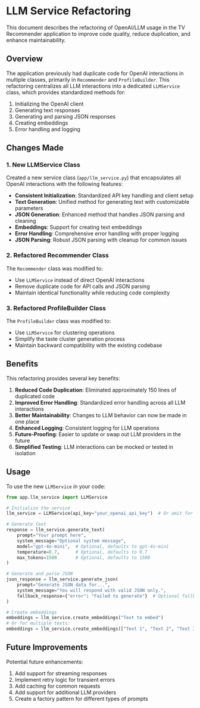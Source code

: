 # LLM Service Refactoring

This document describes the refactoring of OpenAI/LLM usage in the TV Recommender application to improve code quality, reduce duplication, and enhance maintainability.

## Overview

The application previously had duplicate code for OpenAI interactions in multiple classes, primarily in `Recommender` and `ProfileBuilder`. This refactoring centralizes all LLM interactions into a dedicated `LLMService` class, which provides standardized methods for:

1. Initializing the OpenAI client
2. Generating text responses
3. Generating and parsing JSON responses
4. Creating embeddings
5. Error handling and logging

## Changes Made

### 1. New LLMService Class

Created a new service class (`app/llm_service.py`) that encapsulates all OpenAI interactions with the following features:

- **Consistent Initialization**: Standardized API key handling and client setup
- **Text Generation**: Unified method for generating text with customizable parameters
- **JSON Generation**: Enhanced method that handles JSON parsing and cleaning
- **Embeddings**: Support for creating text embeddings
- **Error Handling**: Comprehensive error handling with proper logging
- **JSON Parsing**: Robust JSON parsing with cleanup for common issues

### 2. Refactored Recommender Class

The `Recommender` class was modified to:

- Use `LLMService` instead of direct OpenAI interactions
- Remove duplicate code for API calls and JSON parsing
- Maintain identical functionality while reducing code complexity

### 3. Refactored ProfileBuilder Class

The `ProfileBuilder` class was modified to:

- Use `LLMService` for clustering operations
- Simplify the taste cluster generation process
- Maintain backward compatibility with the existing codebase

## Benefits

This refactoring provides several key benefits:

1. **Reduced Code Duplication**: Eliminated approximately 150 lines of duplicated code
2. **Improved Error Handling**: Standardized error handling across all LLM interactions
3. **Better Maintainability**: Changes to LLM behavior can now be made in one place
4. **Enhanced Logging**: Consistent logging for LLM operations
5. **Future-Proofing**: Easier to update or swap out LLM providers in the future
6. **Simplified Testing**: LLM interactions can be mocked or tested in isolation

## Usage

To use the new `LLMService` in your code:

```python
from app.llm_service import LLMService

# Initialize the service
llm_service = LLMService(api_key="your_openai_api_key")  # Or omit for env var

# Generate text
response = llm_service.generate_text(
    prompt="Your prompt here",
    system_message="Optional system message",
    model="gpt-4o-mini",  # Optional, defaults to gpt-4o-mini
    temperature=0.7,      # Optional, defaults to 0.7
    max_tokens=1500       # Optional, defaults to 1500
)

# Generate and parse JSON
json_response = llm_service.generate_json(
    prompt="Generate JSON data for...",
    system_message="You will respond with valid JSON only.",
    fallback_response={"error": "Failed to generate"}  # Optional fallback
)

# Create embeddings
embeddings = llm_service.create_embeddings("Text to embed")
# Or for multiple texts:
embeddings = llm_service.create_embeddings(["Text 1", "Text 2", "Text 3"])
```

## Future Improvements

Potential future enhancements:

1. Add support for streaming responses
2. Implement retry logic for transient errors
3. Add caching for common requests
4. Add support for additional LLM providers
5. Create a factory pattern for different types of prompts 
